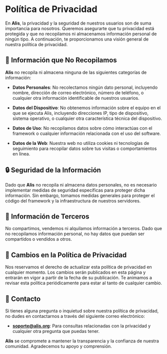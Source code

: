 # Política de Privacidad

En **Alis**, la privacidad y la seguridad de nuestros usuarios son de suma importancia para nosotros. Queremos asegurarte que tu privacidad está protegida y que no recopilamos ni almacenamos información personal de ningún tipo. A continuación, te proporcionamos una visión general de nuestra política de privacidad.

## 📜 Información que No Recopilamos

**Alis** no recopila ni almacena ninguna de las siguientes categorías de información:

- **Datos Personales**: No recolectamos ningún dato personal, incluyendo nombre, dirección de correo electrónico, número de teléfono, o cualquier otra información identificable de nuestros usuarios.

- **Datos del Dispositivo**: No obtenemos información sobre el equipo en el que se ejecuta Alis, incluyendo direcciones IP, tipo de dispositivo, sistema operativo, o cualquier otra característica técnica del dispositivo.

- **Datos de Uso**: No recopilamos datos sobre cómo interactúas con el framework o cualquier información relacionada con el uso del software.

- **Datos de la Web**: Nuestra web no utiliza cookies ni tecnologías de seguimiento para recopilar datos sobre tus visitas o comportamientos en línea.

## 🔒 Seguridad de la Información

Dado que **Alis** no recopila ni almacena datos personales, no es necesario implementar medidas de seguridad específicas para proteger dicha información. Sin embargo, tomamos medidas generales para proteger el código del framework y la infraestructura de nuestros servidores.

## 🚫 Información de Terceros

No compartimos, vendemos ni alquilamos información a terceros. Dado que no recopilamos información personal, no hay datos que puedan ser compartidos o vendidos a otros.

## 🔄 Cambios en la Política de Privacidad

Nos reservamos el derecho de actualizar esta política de privacidad en cualquier momento. Los cambios serán publicados en esta página y entrarán en vigor a partir de la fecha de su publicación. Te animamos a revisar esta política periódicamente para estar al tanto de cualquier cambio.

## 📩 Contacto

Si tienes alguna pregunta o inquietud sobre nuestra política de privacidad, no dudes en contactarnos a través del siguiente correo electrónico:

- **soporte@alis.org**: Para consultas relacionadas con la privacidad y cualquier otra pregunta que puedas tener.

**Alis** se compromete a mantener la transparencia y la confianza de nuestra comunidad. Agradecemos tu apoyo y comprensión.

